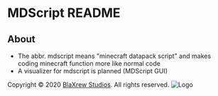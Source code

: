 # MDScript README
## About
- The abbr. mdscript means "minecraft datapack script" and makes coding minecraft function more like normal code
- A visualizer for mdscript is planned (MDScript GUI)

Copyright © 2020 [BlaXrew Studios](https://www.blaxrew-studios.vision). All rights reserved.
![Logo](https://www.blaxrew-studios.vision/resources/favicon.ico)
